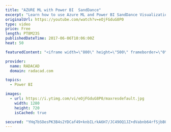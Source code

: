 ```yaml
---
title: "AZURE ML with Power BI  SandDance"
excerpt: "Learn how to use Azure ML and Power BI SandDance Visualization"
originalUrl: https://youtube.com/watch?v=eOjFGduG8P0
type: video
price: Free
length: PT8M23S
publishedDateTime: 2017-06-06T10:06:00Z
heat: 50

featuredContent: "<iframe width=\"800\" height=\"500\" frameborder=\"0\" src=\"https://www.youtube.com/embed/eOjFGduG8P0\" allow=\"accelerometer; autoplay; encrypted-media; gyroscope; picture-in-picture\" allowfullscreen></iframe>"

provider:
  name: RADACAD
  domain: radacad.com

topics:
  - Power BI

images:
  - url: https://i.ytimg.com/vi/eOjFGduG8P0/maxresdefault.jpg
    width: 1280
    height: 720
    isCached: true

secured: "YHq7bSOesPK3B4s2YDCaf49+knbILrkA6H7/JC49OQ1JZ+dVabnb64rfSjbB0keGz2saKA1zzjX+5DkJBdRb45/XMwUDBh5ZbPfSotaWvppjDEEhSGPso+1eznOa9NM7i23bt2ffFIQEpG6n+ElDcYr/DyU7oVk+jVjowSqudW7/uDzTLJqY7hTE2KXApe8pye3/GLg5Q4BhBle+OWpCgh4VdNK/noi0p3PmPqtk9QaETSMykZjWVDuMcFDHOBo1E7wLgcTiE1xMxqcrGPzMv3FsitShBKwTjKyAY6IrGRqeh3JGYfB3E4Sz1OEG9KeeA1OhnHcSKFFzbuztuEMMSogqtTBv1EqTcZGUPfyGJX1vIujQL2sZPubP7DBV4ZtX1zbZgQm7WFb3q7EsmmF+r94erbBdDakQg48DrMMH7II=;SfHR3/GfOjZ/QCYvHj8Mdg=="
---
```


